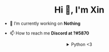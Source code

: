 <h1 align="center">Hi 👋, I'm Xin</h1>

- 🔭 I’m currently working on **Nothing**

- 📫 How to reach me **Discord at ឵?#5870**

<details style='text-align: center;' align='center'>
<summary> Python <3 </summary>
<a href="https://www.python.org" target="_blank"> <img src="https://devicons.github.io/devicon/devicon.git/icons/python/python-original.svg" alt="python" width="40" height="40"/>

<p><img align="left" src="https://github-readme-stats.vercel.app/api/top-langs/?username=XinGodDev&layout=compact" alt="XinGodDev" /></p>

<p>&nbsp;<img align="center" src="https://github-readme-stats.vercel.app/api?username=XinGodDev&show_icons=true" alt="XinGodDev" /></p>

// updated
